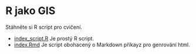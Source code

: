 # R jako GIS
Stáhněte si R script pro cvičení.  

* [index_script.R](index_script.R) Je prostý R script. 
* [index.Rmd](index_script.R) Je script obohacený o Markdown příkayz pro genrování html.  